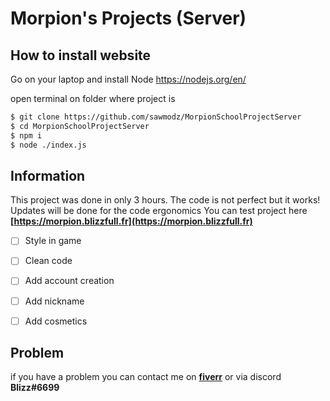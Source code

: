 # Morpion's Projects (Server)

## How to install website

Go on your laptop and install Node https://nodejs.org/en/

open terminal on folder where project is

```bash
$ git clone https://github.com/sawmodz/MorpionSchoolProjectServer
$ cd MorpionSchoolProjectServer
$ npm i
$ node ./index.js
```

## Information

This project was done in only 3 hours. The code is not perfect but it works!
Updates will be done for the code ergonomics
You can test project here **[https://morpion.blizzfull.fr](https://morpion.blizzfull.fr)**

 - [ ] Style in game
 - [ ] Clean code
 - [ ] Add account creation
 - [ ] Add nickname
 - [ ] Add cosmetics


## Problem

if you have a problem you can contact me on **[fiverr](https://fr.fiverr.com/darkword62149)** or via discord **Blizz#6699**

